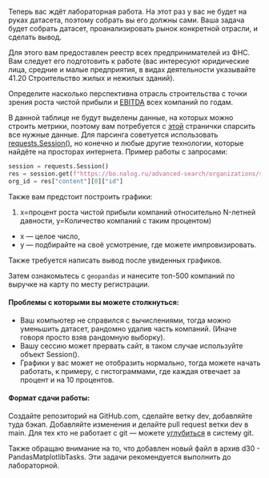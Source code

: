 Теперь вас ждёт лабораторная работа. На этот раз у вас не будет на руках датасета, поэтому собрать вы его должны сами.
Ваша задача будет собрать датасет, проанализировать рынок конкретной отрасли, и сделать вывод.

Для этого вам предоставлен реестр всех предпринимателей из ФНС. 
Вам следует его подготовить к работе (вас интересуют юридические лица, средние и малые предприятия, в видах деятельности указывайте 41.20 Строительство жилых и нежилых зданий).

Определите насколько перспективна отрасль строительства с точки зрения роста чистой прибыли и [EBITDA](https://xn--80aapampemcchfmo7a3c9ehj.xn--p1ai/news/chto-takoe-ebitda/#:~:text=EBITDA%2520%253D%2520%25D0%259F%25D1%2587%2520%252B%2520%25D0%259D%25D0%259F%2520%252B%2520%25D0%259F%25D1%2580,%25D0%25A4%25D0%25BE%25D1%2580%25D0%25BC%25D1%2583%25D0%25BB%25D0%25B0%2520%25D0%25BF%25D0%25BE%25D0%25B7%25D0%25B2%25D0%25BE%25D) всех компаний по годам.

В данной таблице не будут выделены данные, на которых можно строить метрики, поэтому вам потребуется с [этой](https://bo.nalog.ru/) странички спарсить все нужные данные. Для парсинга советуется использовать [requests.Session()](https://requests.readthedocs.io/en/latest/user/advanced/), но конечно и любые другие технологии, которые найдёте на просторах интернета. Пример работы с запросами:
```python
session = requests.Session()
res = session.get(f"https://bo.nalog.ru/advanced-search/organizations/search?query={здесь указывается ИНН}&page=0").json()
org_id = res["content"][0]["id"]
```
Также вам предстоит построить графики:
1. x=процент роста чистой прибыли компаний относительно N-летней давности, y=Количество компаний с таким процентом)
* x — целое число,
* y — подбирайте на своё усмотрение, где можете импровизировать.

Также требуется написать вывод после увиденных графиков.

Затем ознакомьтесь с `geopandas` и нанесите топ-500 компаний по выручке на карту по месту регистрации.

#### Проблемы с которыми вы можете столкнуться:
* Ваш компьютер не справился с вычислениями, тогда можно уменьшить датасет, рандомно удалив часть компаний. (Иначе говоря просто взяв рандомную выборку).
* Вашу сессию может прервать сайт, в таком случае используйте объект Session().
* Графики у вас может не отобразить нормально, тогда можете начать работать, к примеру, с гистограммами, где каждая отвечает за процент и на 10 процентов.

#### Формат сдачи работы:
Создайте репозиторий на GitHub.com, сделайте ветку dev, добавляйте туда бэкап. Добавляйте изменения и делайте pull request ветки dev в main. Для тех кто не работает с git — можете [углубиться](https://learngitbranching.js.org/?locale=ru_RU) в систему git.

Также обращаю внимание на то, что добавлен новый файл в архив d30 - PandasMatplotlibTasks. Эти задачи рекомендуется выполнить до лабораторной.
